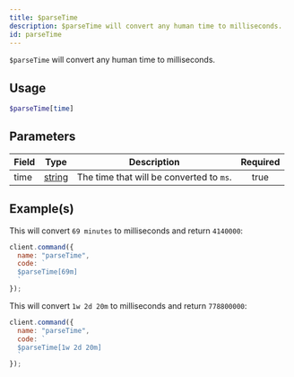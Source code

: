 ```yaml
---
title: $parseTime
description: $parseTime will convert any human time to milliseconds.
id: parseTime
---
```


`$parseTime` will convert any human time to milliseconds.

## Usage

```php
$parseTime[time]
```

## Parameters

| Field | Type                                                                                              | Description                              | Required |
| ----- | ------------------------------------------------------------------------------------------------- | ---------------------------------------- | :------: |
| time  | [string](https://developer.mozilla.org/en-US/docs/Web/JavaScript/Reference/Global_Objects/String) | The time that will be converted to `ms`. |   true   |

## Example(s)

This will convert `69 minutes` to milliseconds and return `4140000`:

```javascript
client.command({
  name: "parseTime",
  code: `
  $parseTime[69m]
  `
});
```

This will convert `1w 2d 20m` to milliseconds and return `778800000`:

```javascript
client.command({
  name: "parseTime",
  code: `
  $parseTime[1w 2d 20m]
  `
});
```
